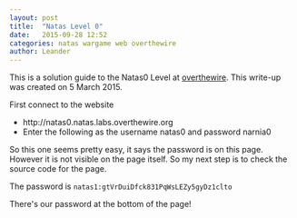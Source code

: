```yaml
---
layout: post
title:  "Natas Level 0"
date:   2015-09-28 12:52
categories: natas wargame web overthewire
author: Leander
---
```

This is a solution guide to the Natas0 Level at <a href="http://natas0.natas.labs.overthewire.org">overthewire</a>. This write-up was created on 5 March 2015.

First connect to the website
<ul><li>http://natas0.natas.labs.overthewire.org</li>
<li>Enter the following as the username natas0 and password narnia0</li></ul>

So this one seems pretty easy, it says the password is on this page. However it is not visible on the page itself. So my next step is to check the source code for the page.

The password is <code>natas1:gtVrDuiDfck831PqWsLEZy5gyDz1clto</code>

There's our password at the bottom of the page!
